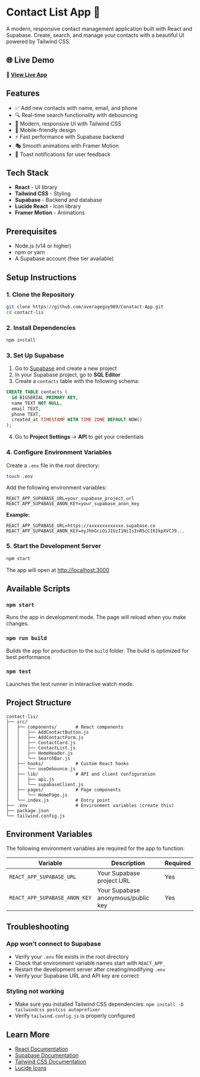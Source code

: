 # Contact List App 📇

A modern, responsive contact management application built with React and Supabase. Create, search, and manage your contacts with a beautiful UI powered by Tailwind CSS.

## 🌐 Live Demo

**🔗 [View Live App](https://contacts-app-weld.vercel.app/)**


## Features

- ✅ Add new contacts with name, email, and phone
- 🔍 Real-time search functionality with debouncing
- 🎨 Modern, responsive UI with Tailwind CSS
- 📱 Mobile-friendly design
- ⚡ Fast performance with Supabase backend
- 🎭 Smooth animations with Framer Motion
- 🔔 Toast notifications for user feedback

## Tech Stack

- **React** - UI library
- **Tailwind CSS** - Styling
- **Supabase** - Backend and database
- **Lucide React** - Icon library
- **Framer Motion** - Animations

## Prerequisites

- Node.js (v14 or higher)
- npm or yarn
- A Supabase account (free tier available)

## Setup Instructions

### 1. Clone the Repository

```bash
git clone https://github.com/averageguy989/Conatact-App.git
cd contact-lis
```

### 2. Install Dependencies

```bash
npm install
```

### 3. Set Up Supabase

1. Go to [Supabase](https://supabase.com) and create a new project
2. In your Supabase project, go to **SQL Editor**
3. Create a `contacts` table with the following schema:

```sql
CREATE TABLE contacts (
  id BIGSERIAL PRIMARY KEY,
  name TEXT NOT NULL,
  email TEXT,
  phone TEXT,
  created_at TIMESTAMP WITH TIME ZONE DEFAULT NOW()
);
```

4. Go to **Project Settings** → **API** to get your credentials

### 4. Configure Environment Variables

Create a `.env` file in the root directory:

```bash
touch .env
```

Add the following environment variables:

```env
REACT_APP_SUPABASE_URL=your_supabase_project_url
REACT_APP_SUPABASE_ANON_KEY=your_supabase_anon_key
```

**Example:**
```env
REACT_APP_SUPABASE_URL=https://xxxxxxxxxxxxx.supabase.co
REACT_APP_SUPABASE_ANON_KEY=eyJhbGciOiJIUzI1NiIsInR5cCI6IkpXVCJ9...
```

### 5. Start the Development Server

```bash
npm start
```

The app will open at [http://localhost:3000](http://localhost:3000)

## Available Scripts

### `npm start`

Runs the app in development mode. The page will reload when you make changes.

### `npm run build`

Builds the app for production to the `build` folder. The build is optimized for best performance.

### `npm test`

Launches the test runner in interactive watch mode.

## Project Structure

```
contact-lis/
├── src/
│   ├── components/       # React components
│   │   ├── AddContactButton.js
│   │   ├── AddContactForm.js
│   │   ├── ContactCard.js
│   │   ├── ContactList.js
│   │   ├── HomeHeader.js
│   │   └── SearchBar.js
│   ├── hooks/            # Custom React hooks
│   │   └── useDebounce.js
│   ├── lib/              # API and client configuration
│   │   ├── api.js
│   │   └── supabaseClient.js
│   ├── pages/            # Page components
│   │   └── HomePage.js
│   └── index.js          # Entry point
├── .env                  # Environment variables (create this)
├── package.json
└── tailwind.config.js
```

## Environment Variables

The following environment variables are required for the app to function:

| Variable | Description | Required |
|----------|-------------|----------|
| `REACT_APP_SUPABASE_URL` | Your Supabase project URL | Yes |
| `REACT_APP_SUPABASE_ANON_KEY` | Your Supabase anonymous/public key | Yes |

## Troubleshooting

### App won't connect to Supabase

- Verify your `.env` file exists in the root directory
- Check that environment variable names start with `REACT_APP_`
- Restart the development server after creating/modifying `.env`
- Verify your Supabase URL and API key are correct

### Styling not working

- Make sure you installed Tailwind CSS dependencies: `npm install -D tailwindcss postcss autoprefixer`
- Verify `tailwind.config.js` is properly configured

## Learn More

- [React Documentation](https://reactjs.org/)
- [Supabase Documentation](https://supabase.com/docs)
- [Tailwind CSS Documentation](https://tailwindcss.com/docs)
- [Lucide Icons](https://lucide.dev/)
